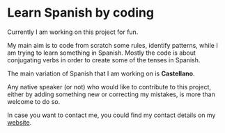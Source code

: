 # Learn Spanish by coding

Currently I am working on this project for fun.

My main aim is to code from scratch some rules, identify patterns, while I am trying to learn something in Spanish.
Mostly the code is about conjugating verbs in order to create some of the tenses in Spanish.

The main variation of Spanish that I am working on is **Castellano**.

Any native speaker (or not) who would like to contribute to this project, either by adding something new or correcting my mistakes, is more than welcome to do so.

In case you want to contact me, you could find my contact details on my [website](https://paschalisag.github.io/).
